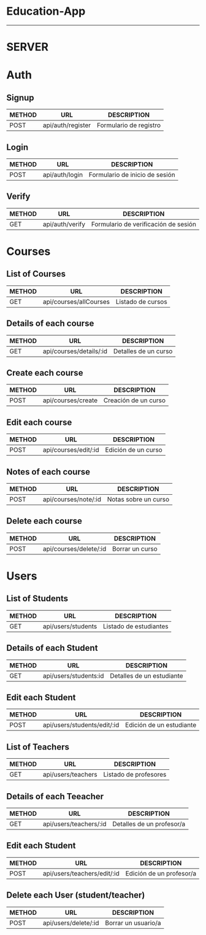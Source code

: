 # Education-App
--------------------------

# SERVER

# Auth

## Signup

| METHOD |        URL       |                 DESCRIPTION                     |
|--------|------------------|-------------------------------------------------|
| POST |  api/auth/register         |  Formulario de registro                 |

## Login

| METHOD |        URL       |                 DESCRIPTION                     |
|--------|------------------|-------------------------------------------------|
| POST |  api/auth/login            |  Formulario de inicio de sesión         |


## Verify

| METHOD |        URL       |                 DESCRIPTION                     |
|--------|------------------|-------------------------------------------------|
| GET   | api/auth/verify         |  Formulario de verificación de sesión     |


# Courses

## List of Courses

| METHOD |        URL       |                 DESCRIPTION                     |
|--------|------------------|-------------------------------------------------|
|GET     |  api/courses/allCourses            |  Listado de cursos            |

## Details of each course

| METHOD |        URL       |                 DESCRIPTION                     |
|--------|------------------|-------------------------------------------------|
|GET     |  api/courses/details/:id   |  Detalles de un curso                 |


## Create each course

| METHOD |        URL       |                 DESCRIPTION                     |
|--------|------------------|-------------------------------------------------|
|POST    |  api/courses/create   |  Creación de un curso              |

## Edit each course

| METHOD |        URL       |                 DESCRIPTION                     |
|--------|------------------|-------------------------------------------------|
|POST    |  api/courses/edit/:id   |  Edición de un curso                     |


## Notes of each course

| METHOD |        URL       |                 DESCRIPTION                     |
|--------|------------------|-------------------------------------------------|
|POST    |  api/courses/note/:id   |  Notas sobre un curso                    |

## Delete each course

| METHOD |        URL       |                 DESCRIPTION                     |
|--------|------------------|-------------------------------------------------|
|POST    |  api/courses/delete/:id  |  Borrar  un curso                       |



#  Users

## List of Students

| METHOD |        URL       |                 DESCRIPTION                     |
|--------|------------------|-------------------------------------------------|
|GET     |  api/users/students  |  Listado de estudiantes                  |


## Details of each Student

| METHOD |        URL       |                 DESCRIPTION                     |
|--------|------------------|-------------------------------------------------|
|GET     |  api/users/students:id   |  Detalles de un estudiante              |

## Edit each Student

| METHOD |        URL       |                 DESCRIPTION                     |
|--------|------------------|-------------------------------------------------|
|POST    |  api/users/students/edit/:id   |  Edición de un estudiante                     |

## List of Teachers

| METHOD |        URL       |                 DESCRIPTION                     |
|--------|------------------|-------------------------------------------------|
|GET     |  api/users/teachers  |  Listado de profesores                  |


## Details of each Teeacher

| METHOD |        URL       |                 DESCRIPTION                     |
|--------|------------------|-------------------------------------------------|
|GET     |  api/users/teachers/:id   |  Detalles de un profesor/a         |

## Edit each Student

| METHOD |        URL       |                 DESCRIPTION                     |
|--------|------------------|-------------------------------------------------|
|POST    |  api/users/teachers/edit/:id   |  Edición de un profesor/a                 |


## Delete each User (student/teacher)

| METHOD |        URL       |                 DESCRIPTION                     |
|--------|------------------|-------------------------------------------------|
|POST    |  api/users/delete/:id  |  Borrar  un usuario/a                     |






